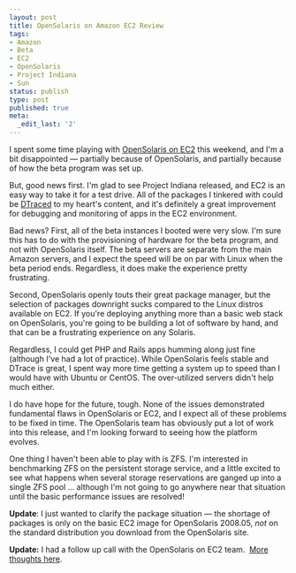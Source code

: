 ```yaml
---
layout: post
title: OpenSolaris on Amazon EC2 Review
tags:
- Amazon
- Beta
- EC2
- OpenSolaris
- Project Indiana
- Sun
status: publish
type: post
published: true
meta:
  _edit_last: '2'
---
```

I spent some time playing with <a href="http://www.sun.com/third-party/global/amazon/index.jsp">OpenSolaris on EC2</a> this weekend, and I'm a bit disappointed — partially because of OpenSolaris, and partially because of how the beta program was set up.

But, good news first.  I'm glad to see Project Indiana released, and EC2 is an easy way to take it for a test drive.  All of the packages I tinkered with could be <a href="http://en.wikipedia.org/wiki/DTrace">DTraced</a> to my heart's content, and it's definitely a great improvement for debugging and monitoring of apps in the EC2 environment.

Bad news?  First, all of the beta instances I booted were very slow.  I'm sure this has to do with the provisioning of hardware for the beta program, and not with OpenSolaris itself.  The beta servers are separate from the main Amazon servers, and I expect the speed will be on par with Linux when the beta period ends.  Regardless, it does make the experience pretty frustrating.

Second, OpenSolaris openly touts their great package manager, but the selection of packages downright sucks compared to the Linux distros available on EC2.  If you're deploying anything more than a basic web stack on OpenSolaris, you're going to be building a lot of software by hand, and that can be a frustrating experience on any Solaris.

Regardless, I could get PHP and Rails apps humming along just fine (although I've had a lot of practice).  While OpenSolaris feels stable and DTrace is great, I spent way more time getting a system up to speed than I would have with Ubuntu or CentOS.  The over-utilized servers didn't help much either.

I do have hope for the future, tough.  None of the issues demonstrated fundamental flaws in OpenSolaris or EC2, and I expect all of these problems to be fixed in time.  The OpenSolaris team has obviously put a lot of work into this release, and I'm looking forward to seeing how the platform evolves.

One thing I haven't been able to play with is ZFS.  I'm interested in benchmarking ZFS on the persistent storage service, and a little excited to see what happens when several storage reservations are ganged up into a single ZFS pool ... although I'm not going to go anywhere near that situation until the basic performance issues are resolved!

<strong>Update</strong>: I just wanted to clarify the package situation — the shortage of packages is only on the basic EC2 image for OpenSolaris 2008.05, <em>not</em> on the standard distribution you download from the OpenSolaris site.

<strong>Update:</strong> I had a follow up call with the OpenSolaris on EC2 team.  <a href="http://peat.org/2008/05/18/opensolaris-on-amazon-ec2-part-ii/">More thoughts here</a>.
